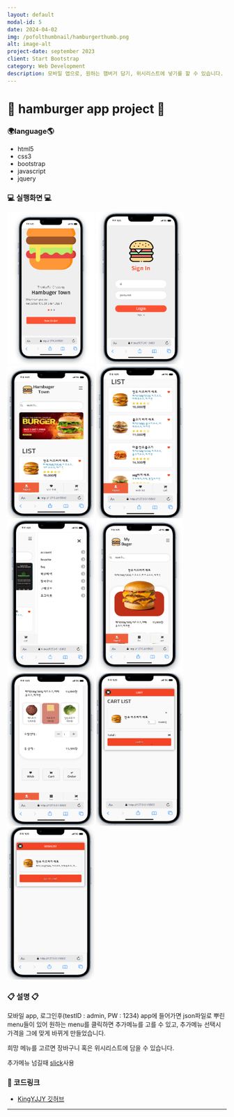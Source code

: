 ```yaml
---
layout: default
modal-id: 5
date: 2024-04-02
img: /pofolthumbnail/hamburgerthumb.png
alt: image-alt
project-date: september 2023
client: Start Bootstrap
category: Web Development
description: 모바일 앱으로, 원하는 햄버거 담기, 위시리스트에 넣기를 할 수 있습니다.
---
```



# 🍔 hamburger app project 🍟
### 🌍language🌎
- html5
- css3
- bootstrap
- javascript
- jquery



### 💻 실행화면 💻
<img src="../img/project/hamburgerapp/index처음화면.png" width="200" height="350">  
<img src="../img/project/hamburgerapp/login화면.png" width="200" height="350"> 
<img src="../img/project/hamburgerapp/main1.png" width="200" height="350"> 
<img src="../img/project/hamburgerapp/main2.png" width="200" height="350">
<img src="../img/project/hamburgerapp/sidenav.png" width="200" height="350">
<img src="../img/project/hamburgerapp/list클릭시.png" width="200" height="350">
<img src="../img/project/hamburgerapp/list클릭시 추가메뉴선택.png" width="200" height="350">
<img src="../img/project/hamburgerapp/cart.png" width="200" height="350">
<img src="../img/project/hamburgerapp/wish.png" width="200" height="350">

### 📋 설명 📋

모바일 app, 로그인후(testID : admin, PW : 1234) app에 들어가면
json파일로 뿌린 menu들이 있어 원하는 menu를 클릭하면 추가메뉴를 고를 수 있고,
추가메뉴 선택시 가격을 그에 맞게 바뀌게 만들었습니다. 

희망 메뉴를 고르면 장바구니 혹은 위시리스트에 담을 수 있습니다.

추가메뉴 넘길때 <u>slick</u>사용

### 📌 코드링크 
- [KingYJJY 깃허브](https://github.com/kingyjjy/hamburger-app "https://github.com/kingyjjy/hamburger-app")


---